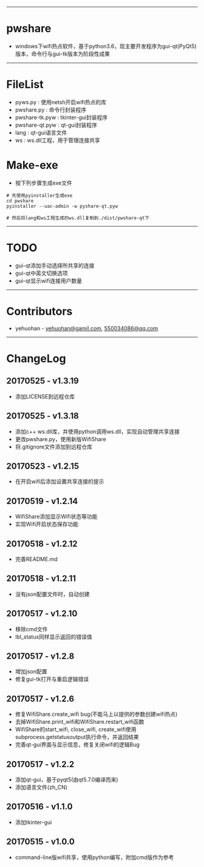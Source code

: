 
---
# pwshare
 - windows下wifi热点软件，基于python3.6，现主要开发程序为gui-qt(PyQt5)版本，命令行与gui-tk版本为阶段性成果

---
# FileList
 - pyws.py        : 使用netsh开启wifi热点的库
 - pwshare.py     : 命令行封装程序
 - pwshare-tk.pyw : tkinter-gui封装程序
 - pwshare-qt.pyw : qt-gui封装程序
 - lang           : qt-gui语言文件
 - ws			  : ws.dll工程，用于管理连接共享

# Make-exe
 - 按下列步骤生成exe文件
```
# 先使用pyinstaller生成exe
cd pwshare
pyinstaller --uac-admin -w pyshare-qt.pyw

# 然后将lang和ws工程生成的ws.dll复制到./dist/pwshare-qt下
```
 
---
# TODO
 - gui-qt添加手动选择所共享的连接
 - gui-qt中英文切换选项
 - gui-qt显示wifi连接用户数量


---
# Contributors 
 - yehuohan - yehuohan@gamil.com, 550034086@qq.com


---
# ChangeLog
## 20170525 - v1.3.19
 - 添加LICENSE到远程仓库

## 20170525 - v1.3.18
 - 添加c++ ws.dll库，并使用python调用ws.dll，实现自动管理共享连接
 - 更改pwshare.py，使用新版WifiShare
 - 将.gitignore文件添加到远程仓库
 
## 20170523 - v1.2.15
 - 在开启wifi后添加设置共享连接的提示

## 20170519 - v1.2.14
 - WifiShare添加显示Wifi状态等功能
 - 实现Wifi开启状态保存功能

## 20170518 - v1.2.12
 - 完善README.md

## 20170518 - v1.2.11
 - 没有json配置文件时，自动创建

## 20170517 - v1.2.10
 - 移除cmd文件
 - lbl_status同样显示返回的错误值
 
## 20170517 - v1.2.8
 - 增加json配置
 - 修复gui-tk打开与重启逻辑错误

## 20170517 - v1.2.6
 - 修复WifiShare.create_wifi bug(不能马上以提供的参数创建wifi热点)
 - 去掉WifiShare.print_wifi和WifiShare.restart_wifi函数
 - WifiShare的start_wifi, close_wifi, create_wifi使用subprocess.getstatusoutput执行命令，并返回结果
 - 完善qt-gui界面与显示信息，修复关闭wifi的逻辑Bug

## 20170517 - v1.2.2
 - 添加qt-gui，基于pyqt5(由qt5.7.0编译而来)
 - 添加语言文件(zh_CN)
 
## 20170516 - v1.1.0
 - 添加tkinter-gui

## 20170515 - v1.0.0
 - command-line版wifi共享，使用python编写，附加cmd版作为参考
